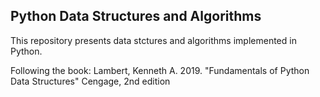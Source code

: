 ## Python Data Structures and Algorithms
This repository presents data stctures and algorithms implemented in Python.

Following the book:
Lambert, Kenneth A. 2019. "Fundamentals of Python Data Structures" Cengage, 2nd edition